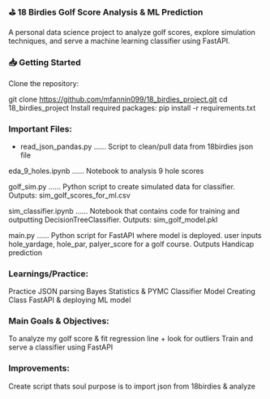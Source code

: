 ### ⛳ 18 Birdies Golf Score Analysis & ML Prediction
A personal data science project to analyze golf scores, explore simulation techniques, and serve a machine learning classifier using FastAPI.




### 📥 Getting Started
Clone the repository:

git clone https://github.com/mfannin099/18_birdies_project.git
cd 18_birdies_project
Install required packages:
pip install -r requirements.txt

### Important Files:

- read_json_pandas.py  ...... Script to clean/pull data from 18birdies json file

eda_9_holes.ipynb    ...... Notebook to analysis 9 hole scores

golf_sim.py          ...... Python script to create simulated data for classifier. Outputs: sim_golf_scores_for_ml.csv

sim_classifier.ipynb ...... Notebook that contains code for training and outputting DecisionTreeClassifier. Outputs: sim_golf_model.pkl

main.py              ...... Python script for FastAPI where model is deployed. user inputs hole_yardage, hole_par, palyer_score for a golf course. Outputs Handicap prediction

### Learnings/Practice:
Practice JSON parsing
Bayes Statistics & PYMC
Classifier Model
Creating Class
FastAPI & deploying ML model


### Main Goals & Objectives:
To analyze my golf score & fit regression line + look for outliers
Train and serve a classifier using FastAPI


### Improvements: 
Create script thats soul purpose is to import json from 18birdies & analyze

